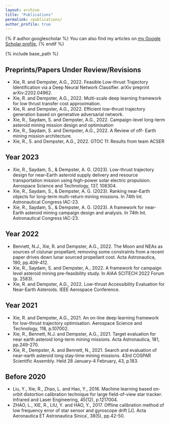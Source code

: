 ```yaml
---
layout: archive
title: "Publications"
permalink: /publications/
author_profile: true
---
```


{% if author.googlescholar %}
  You can also find my articles on <u><a href="{{author.googlescholar}}">my Google Scholar profile</a>.</u>
{% endif %}

{% include base_path %}


## Preprints/Papers Under Review/Revisions
* Xie, R. and Dempster, A.G., 2022. Feasible Low-thrust Trajectory Identification via a Deep Neural Network Classifier. arXiv preprint arXiv:2202.04962.
* Xie, R. and Dempster, A.G., 2022. Multi-scale deep learning framework for low thrust transfer cost approximation. 
* Xie, R. and Dempster, A.G., 2022. Efficient low-thrust trajectory generation based on generative adversarial network. 
* Xie, R., Saydam, S. and Dempster, A.G., 2022. Campaign-level long-term asteroid mining mission design and optimisation
* Xie, R., Saydam, S. and Dempster, A.G., 2022. A Review of off- Earth mining mission architecture.
* Xie, R., S. and Dempster, A.G., 2022. GTOC 11: Results from team ACSER

## Year 2023
* Xie, R., Saydam, S., & Dempster, A. G. (2023). Low-thrust trajectory design for near-Earth asteroid supply delivery and resource transportation mission using high-power solar electric propulsion. Aerospace Science and Technology, 137, 108304.
* Xie, R., Saydam, S., & Dempster, A. G. (2023). Ranking near-Earth objects for long-term multi-return mining missions. In 74th Int. Astronautical Congress IAC-23.
* Xie, R., Saydam, S., & Dempster, A. G. (2023). A framework for near-Earth asteroid mining campaign design and analysis. In 74th Int. Astronautical Congress IAC-23.

## Year 2022
* Bennett, N.J., Xie, R. and Dempster, A.G., 2022. The Moon and NEAs as sources of cislunar propellant; removing some constraints from a recent paper drives down lunar sourced propellant cost. Acta Astronautica, 190, pp.409-412.
* Xie, R., Saydam, S. and Dempster, A., 2022. A framework for campaign level asteroid mining pre-feasibility study. In AIAA SCITECH 2022 Forum (p. 2583).
* Xie, R. and Dempster, A.G., 2022. Low-thrust Accessibility Evaluation for Near-Earth Asteroids. IEEE Aerospace Conference.

## Year 2021
* Xie, R. and Dempster, A.G., 2021. An on-line deep learning framework for low-thrust trajectory optimisation. Aerospace Science and Technology, 118, p.107002.
* Xie, R., Bennett, N.J. and Dempster, A.G., 2021. Target evaluation for near earth asteroid long-term mining missions. Acta Astronautica, 181, pp.249-270.
* Xie, R., Dempster, A. and Bennett, N., 2021. Search and evaluation of near-earth asteroid long stay-time mining missions. 43rd COSPAR Scientific Assembly. Held 28 January-4 February, 43, p.183.

## Before 2020
* Liu, Y., Xie, R., Zhao, L. and Hao, Y., 2016. Machine learning based on-orbit distortion calibration technique for large field-of-view star tracker. Infrared and Laser Engineering, 45(12), p.1217004.
* ZHAO, L., XIE, R., LIU, Y. and HAO, Y., 2017. Offline calibration method of low frequency error of star sensor and gyroscope drift [J]. Acta Aeronautica ET Astronautica Sinicaˈ, 38(5), pp.42-50.